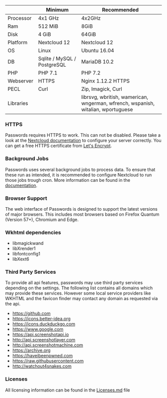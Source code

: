 |  | Minimum | Recommended |
| --- | --- | --- |
| Processor | 4x1 GHz | 4x2GHz |
| Ram | 512 MiB | 8GiB |
| Disk | 4 GiB | 64GiB |
| Platform | Nextcloud 12 | Nextcloud 12 |
| OS | Linux | Ubuntu 16.04 |
| DB | Sqlite / MySQL / PostgreSQL | MariaDB 10.2 |
| PHP | PHP 7.1 | PHP 7.2 |
| Webserver  | HTTPS | Nginx 1.12.2 HTTPS |
| PECL | Curl | Zip, Imagick, Curl |
| Libraries |  | librsvg, wbritish, wamerican, wngerman, wfrench, wspanish, witalian, wportuguese |

### HTTPS
Passwords requires HTTPS to work. This can not be disabled.
Please take a look at the [Nextcloud documentation](https://docs.nextcloud.com/server/12/admin_manual/configuration_server/harden_server.html#use-https) to configure your server correctly.
You can get a free HTTPS certificate from [Let's Encrypt](https://letsencrypt.org/getting-started/).

### Background Jobs
Passwords uses several background jobs to process data.
To ensure that these run as intended, it is recommended to configure Nextcloud to run those jobs trough cron.
More information can be found in the [documentation](https://docs.nextcloud.com/server/12/go.php?to=admin-background-jobs).

### Browser Support
The web interface of Passwords is designed to support the latest versions of major browsers.
This includes most browsers based on Firefox Quantum (Version 57+), Chromium and Edge.

### Wkhtml dependencies
- libmagickwand 
- libXrender1 
- libfontconfig1 
- libXext6

### Third Party Services
To provide all api features, passwords may use third party services depending on the settings.
The following list contains all domains which may provide these services.
However some local service providers like WKHTML and the favicon finder may contact any domain as requested via the api.

- https://github.com
- https://icons.better-idea.org
- https://icons.duckduckgo.com
- https://www.google.com
- https://api.screenshotapi.io
- http://api.screenshotlayer.com
- http://api.screenshotmachine.com
- https://archive.org
- https://haveibeenpwned.com
- https://raw.githubusercontent.com
- http://watchout4snakes.com

### Licenses
All licensing information can be found in the [Licenses.md](https://github.com/marius-wieschollek/passwords/blob/master/Licenses.md) file
